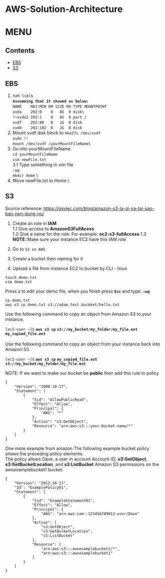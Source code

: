 # AWS-Solution-Architecture
# MENU
## Contents
- [EBS](#ebs)
- [S3](#s3)

## EBS
1. run: `lsblk`\
**`Assumming that it showed as below: `**\
`NAME    MAJ:MIN RM SIZE RO TYPE MOUNTPOINT`\
`xvda    202:0    0   8G  0 disk\`\
`└─xvda1 202:1    0   8G  0 part /`\
`xvdf    202:80   0   1G  0 disk `\
`xvdm    202:192  0   2G  0 disk `
2. Mount xvdf disk block to 
`mke2fs /dev/xvdf`\
`sudo !!`\
`mount /dev/xvdf /yourMountFileName`\
3. Go into yourMountFileName\
`cd yourMountFileName`\
`vim newFile.txt`\
3.1 Type something in vim file\
`:wq` \
`mkdir Home` \
4. Move newFile.txt to Home \


## S3
Source reference: https://gsviec.com/blog/amazon-s3-la-gi-va-tai-sao-ban-nen-dung-no/
1. Create an role in **IAM** \
1.1 Give access to **AmazonS3FullAcess**\
1.2 Give a name for the role: For example: **ec2-s3-fullAccess**
1.3 **NOTE**::Make sure your instance EC2 have this IAM role


2. Go to `S3 on AWS`
3. Create a bucket then naming for it
4. Upload a file from instance EC2 to bucket by CLI - linux
```
touch demo.txt
vim demo.txt
```
Press **`i`** to edit your demo file, when you finish press **`Esc`** and type: **`:wq`**

```
cp demo.txt 
aws s3 cp demo.txt s3://adam.test.buckket/hello.txt
```
Use the following command to copy an object from Amazon S3 to your instance.

`[ec2-user ~]$` **`aws s3 cp`** **`s3://my_bucket/my_folder/my_file.ext`** **`my_copied_file.ext`**\
\
Use the following command to copy an object from your instance back into Amazon S3.
 
`[ec2-user ~]$` **`aws s3 cp`** **`my_copied_file.ext`** **`s3://my_bucket/my_folder/my_file.ext`**
 
NOTE: If we want to make our bucket be **public** then add this rule to policy
```
{
    "Version": "2008-10-17",
    "Statement": [
        {
            "Sid": "AllowPublicRead",
            "Effect": "Allow",
            "Principal": {
                "AWS": "*"
            },
            "Action": "s3:GetObject",
            "Resource": "arn:aws:s3:::your-bucket-name/*"
        }
    ]
}
```

One more example from amazon
The following example bucket policy shows the preceding policy elements.\
The policy allows Dave, a user in account Account-ID, **s3:GetObject**, **s3:GetBucketLocation**, and **s3:ListBucket** Amazon S3 permissions on the awsexamplebucket1 bucket.
```
{
    "Version": "2012-10-17",
    "Id": "ExamplePolicy01",
    "Statement": [
        {
            "Sid": "ExampleStatement01",
            "Effect": "Allow",
            "Principal": {
                "AWS": "arn:aws:iam::123456789012:user/Dave"
            },
            "Action": [
                "s3:GetObject",
                "s3:GetBucketLocation",
                "s3:ListBucket"
            ],
            "Resource": [
                "arn:aws:s3:::awsexamplebucket1/*",
                "arn:aws:s3:::awsexamplebucket1"
            ]
        }
    ]
}
```
